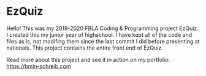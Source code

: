 # EzQuiz
Hello! This was my 2019-2020 FBLA Coding & Programming project EzQuiz. I created this my junior year of highschool.
I have kept all of the code and files as is, not modifing them since the last commit I did before presenting at nationals.
This project contains the entire front end of EzQuiz.

Read more about this project and see it in action on my portfolio: https://bmin-schreib.com
